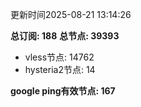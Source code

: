 更新时间2025-08-21 13:14:26

**总订阅: 188**
**总节点: 39393**
- vless节点: 14762
- hysteria2节点: 14

**google ping有效节点: 167**
